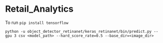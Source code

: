 # Retail_Analytics

To run
`pip install tensorflow`

`python -u object_detector_retinanet/keras_retinanet/bin/predict.py --gpu 3 csv <model_path> --hard_score_rate=0.5 --base_dir=<image_dir>`

<!-- python -u object_detector_retinanet/keras_retinanet/bin/predict.py --gpu 3 csv iou_resnet50_csv_06.h5 --hard_score_rate=0.5 --base_dir="Test_Images" -->